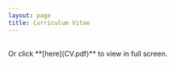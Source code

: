 ```yaml
---
layout: page
title: Curriculum Vitae
---
```

<object type="application/pdf" data="CV.pdf" width="100%" height="800px"></object>




<br>
Or click **[here](CV.pdf)** to view in full screen.